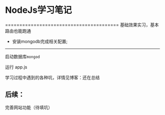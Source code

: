 # NodeJs学习笔记

========================================
基础效果实习，基本路由也能跑通

- 安装mongodb完成相关配置;
----
启动数据库`mongod`

运行 app.js

学习过程中遇到的各种坑，详情见博客：还在总结


后续：
---- 
完善网站功能（待填坑）

